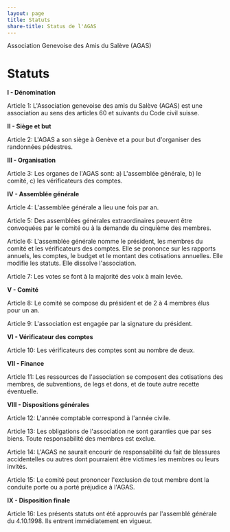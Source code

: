 ```yaml
---
layout: page
title: Statuts
share-title: Status de l'AGAS
---
```

Association Genevoise des Amis du Salève (AGAS)

# Statuts

**I - Dénomination**

Article 1: L'Association genevoise des amis du Salève (AGAS) est une association au sens des articles 60 et suivants du Code civil suisse.

**II - Siège et but**

Article 2: L'AGAS a son siège à Genève et a pour but d'organiser des randonnées pédestres.

**III - Organisation**

Article 3: Les organes de l'AGAS sont: a) L'assemblée générale, b) le comité, c) les vérificateurs des comptes.

**IV - Assemblée générale**

Article 4: L'assemblée générale a lieu une fois par an.

Article 5: Des assemblées générales extraordinaires peuvent être convoquées par le comité ou à la demande du cinquième des membres.

Article 6: L'assemblée générale nomme le président, les membres du comité et les vérificateurs des comptes. Elle se prononce sur les rapports annuels, les comptes, le budget et le montant des cotisations annuelles. Elle modifie les statuts. Elle dissolve l'association.

Article 7: Les votes se font à la majorité des voix à main levée.

**V - Comité**

Article 8: Le comité se compose du président et de 2 à 4 membres élus pour un an.

Article 9: L'association est engagée par la signature du président.

**VI - Vérificateur des comptes**

Article 10: Les vérificateurs des comptes sont au nombre de deux.

**VII - Finance**

Article 11: Les ressources de l'association se composent des cotisations des membres, de subventions, de legs et dons, et de toute autre recette éventuelle.

**VIII - Dispositions générales**

Article 12: L'année comptable correspond à l'année civile.

Article 13: Les obligations de l'association ne sont garanties que par ses biens. Toute responsabilité des membres est exclue.

Article 14: L'AGAS ne saurait encourir de responsabilité du fait de blessures accidentelles ou autres dont pourraient être victimes les membres ou leurs invités.

Article 15: Le comité peut prononcer l'exclusion de tout membre dont la conduite porte ou a porté préjudice à l'AGAS.

**IX - Disposition finale**

Article 16: Les présents statuts ont été approuvés par l'assemblé générale du 4.10.1998. Ils entrent immédiatement en vigueur.
